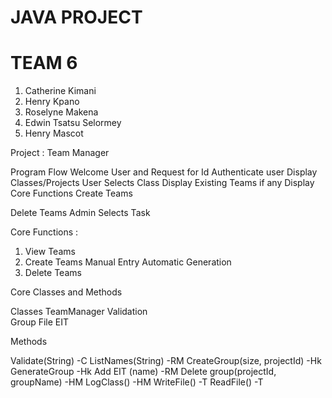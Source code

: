 # JAVA PROJECT
# TEAM 6

1. Catherine Kimani 
2. Henry Kpano
3. Roselyne Makena
4. Edwin Tsatsu Selormey
5. Henry Mascot


Project : Team Manager

Program Flow
Welcome User and Request for Id
Authenticate user
Display Classes/Projects
User Selects Class
Display Existing Teams if any
Display Core Functions
Create Teams

Delete Teams
Admin Selects Task






Core Functions : 

1.  View Teams
2.  Create Teams
Manual Entry
Automatic Generation
3.  Delete Teams




Core Classes and Methods

Classes
TeamManager
Validation 	
Group
File
EIT


Methods

Validate(String)			-C
ListNames(String)			-RM
CreateGroup(size, projectId) 		-Hk
GenerateGroup			-Hk
Add EIT (name)			-RM
Delete group(projectId, groupName)	-HM
LogClass()				-HM
WriteFile()				-T
ReadFile()				-T


